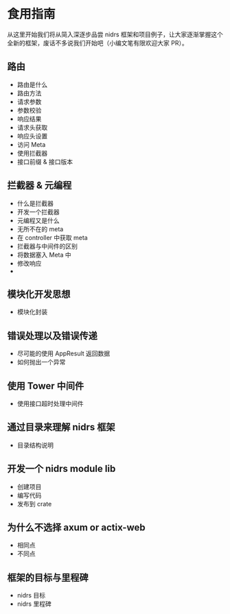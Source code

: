 # 食用指南

从这里开始我们将从简入深逐步品尝 nidrs 框架和项目例子，让大家逐渐掌握这个全新的框架，废话不多说我们开始吧（小编文笔有限欢迎大家 PR）。

## 路由

- 路由是什么
- 路由方法
- 请求参数
- 参数校验
- 响应结果
- 请求头获取
- 响应头设置
- 访问 Meta
- 使用拦截器
- 接口前缀 & 接口版本

## 拦截器 & 元编程

- 什么是拦截器
- 开发一个拦截器
- 元编程又是什么
- 无所不在的 meta
- 在 controller 中获取 meta
- 拦截器与中间件的区别
- 将数据塞入 Meta 中
- 修改响应
-

## 模块化开发思想

- 模块化封装

## 错误处理以及错误传递

- 尽可能的使用 AppResult 返回数据
- 如何抛出一个异常

## 使用 Tower 中间件

- 使用接口超时处理中间件

## 通过目录来理解 nidrs 框架

- 目录结构说明

## 开发一个 nidrs module lib

- 创建项目
- 编写代码
- 发布到 crate

## 为什么不选择 axum or actix-web

- 相同点
- 不同点

## 框架的目标与里程碑

- nidrs 目标
- nidrs 里程碑
